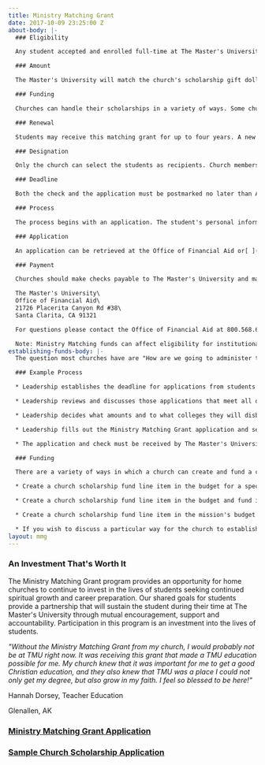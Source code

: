 ```yaml
---
title: Ministry Matching Grant
date: 2017-10-09 23:25:00 Z
about-body: |-
  ### Eligibility

  Any student accepted and enrolled full-time at The Master's University who receives a scholarship from their local church is eligible for the Ministry Matching Grant (MMG). Both the church's scholarship and the MMG will be applied directly to the student's account and will be split between the Fall and Spring semesters.

  ### Amount

  The Master's University will match the church's scholarship gift dollar-for-dollar. New ministry-match scholarship recipients for the 2015-16 academic year can receive up to $1,500 per year and ministry match scholarships that students have received in past years will be matched up to the previous year's amount. There is no minimum or maximum amount that a church can give for the scholarship. However, the matching portion from The Master's University will never exceed the stated amount above or the matched amount from a previous year. Please contact the [Office of Financial Aid](mailto:financialaid@masters.edu) for specific questions.

  ### Funding

  Churches can handle their scholarships in a variety of ways. Some churches fund scholarships from their annual budget; others take a special offering. Please visit our "[Establishing Funds](http://www.masters.edu/undergrad/financial-aid/generalundergraduateprogram/mmgestablishingfunds.aspx)" page for examples of how to setup and fund your scholarship

  ### Renewal

  Students may receive this matching grant for up to four years. A new Ministry Matching Grant Application must be completed and accompany the church's scholarship each year. If a church decides to award a larger scholarship in a following year, the current year's matching funds from TMU will never exceed the matched funds from a previous year.

  ### Designation

  Only the church can select the students as recipients. Church members, parents, or relatives cannot designate their gifts for specific students. All church contributions must meet IRS guidelines for charitable deductions. To find out more, refer to [IRS publication 526](http://www.irs.gov/uac/Publication-526,-Charitable-Contributions-1).

  ### Deadline

  Both the check and the application must be postmarked no later than August 1st, and both must be received in order to be eligible for the matching grant.

  ### Process

  The process begins with an application. The student's personal information should be completed and then given to the church to completed the remaining portions. Both the check and the application should then be submitted to TMU.

  ### Application

  An application can be retrieved at the Office of Financial Aid or[ ](http://www2.masters.edu/admissions/downloads/MMG_Example.pdf)[downloaded](https://athletics.masters.edu/media/868515/forms-application-mmg.pdf "Forms- Application- MMG.pdf")[ ](http://www2.masters.edu/admissions/downloads/MMG_Example.pdf)from the internet.

  ### Payment

  Churches should make checks payable to The Master's University and mail it with the application to:

  The Master's University\
  Office of Financial Aid\
  21726 Placerita Canyon Rd #38\
  Santa Clarita, CA 91321

  For questions please contact the Office of Financial Aid at 800.568.6248 x2290 or financialaid@masters.edu.

  Note: Ministry Matching funds can affect eligibility for institutional need-based aid. Contact the Office of Financial Aid to determine if your financial aid will be affected.
establishing-funds-body: |-
  The question most churches have are "How are we going to administer this fund?", or "How do we decide who qualifies for these funds?" We recommend that churches allow their leadership to administrate the awarding of the fund. An example of how this process might work is listed below. Click here to view a sample application that your church could model for your students to apply for your scholarship. This sample gives recommendations for requirements that your church might establish for those who request church funds for higher education. The sample application assumes that the church would have these funds available to multiple Christian colleges and universities; however a church can decide to have funds available for The Master's University only. The scholarship must be available for any church member pursuing higher education, not just specific students.

  ### Example Process

  * Leadership establishes the deadline for applications from students

  * Leadership reviews and discusses those applications that meet all qualifications

  * Leadership decides what amounts and to what colleges they will disburse the scholarship to

  * Leadership fills out the Ministry Matching Grant application and sends the check along with the application

  * The application and check must be received by The Master's University by August 1st

  ### Funding

  There are a variety of ways in which a church can create and fund a church scholarship. The following are a few common options:

  * Create a church scholarship fund line item in the budget for a specified amount and fund it from the general fund. You can establish the fund with a specific amount that remains the same from year to year. In this case, funds would be equally distributed among all applicants. If you choose to have the amount fluctuate based on the number of students in college, money from the general fund would then vary to meet amount designated per student.

  * Create a church scholarship fund line item in the budget and fund it from special giving. Special giving can be fund raisers, special offerings, or direct giving. The church could then distribute the raised funds amount the applicants.

  * Create a church scholarship fund line item in the mission's budget and fund it from the mission's budget in the general fund. The Missions Committee would then decide if all funds come from the mission's budget or a combination of funds from the mission's fund, special offerings, direct giving and/or fund raisers.

  * If you wish to discuss a particular way for the church to establish, administrate and maintain the fund, please feel free to contact Gary Edwards at 661.362.2291 or [gedwards@masters.edu](mailto:gedwards@masters.edu).
layout: mmg
---
```


### An Investment That's Worth It

The Ministry Matching Grant program provides an opportunity for home churches to continue to invest in the lives of students seeking continued spiritual growth and career preparation. Our shared goals for students provide a partnership that will sustain the student during their time at The Master's University through mutual encouragement, support and accountability. Participation in this program is an investment into the lives of students.

*"Without the Ministry Matching Grant from my church, I would probably not be at TMU right now. It was receiving this grant that made a TMU education possible for me. My church knew that it was important for me to get a good Christian education, and they also knew that TMU was a place I could not only get my degree, but also grow in my faith. I feel so blessed to be here!"*

Hannah Dorsey, Teacher Education

Glenallen, AK

### [Ministry Matching Grant Application](https://athletics.masters.edu/media/868515/forms-application-mmg.pdf "Forms- Application- MMG.pdf")

### [Sample Church Scholarship Application](https://athletics.masters.edu/media/804525/Church%20Scholarship%20Application%20Example.pdf)